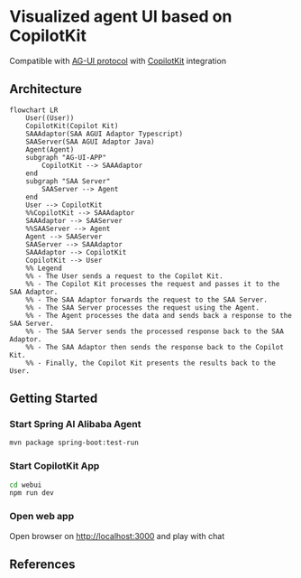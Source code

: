 # Visualized agent UI based on CopilotKit

Compatible with [AG-UI protocol][AG-UI] with [CopilotKit] integration

## Architecture

```mermaid
flowchart LR
    User((User))
    CopilotKit(Copilot Kit) 
    SAAAdaptor(SAA AGUI Adaptor Typescript)
    SAAServer(SAA AGUI Adaptor Java)
    Agent(Agent)
    subgraph "AG-UI-APP"
        CopilotKit --> SAAAdaptor
    end
    subgraph "SAA Server"
        SAAServer --> Agent
    end
    User --> CopilotKit
    %%CopilotKit --> SAAAdaptor
    SAAAdaptor --> SAAServer
    %%SAAServer --> Agent
    Agent --> SAAServer
    SAAServer --> SAAAdaptor
    SAAAdaptor --> CopilotKit
    CopilotKit --> User
    %% Legend
    %% - The User sends a request to the Copilot Kit.
    %% - The Copilot Kit processes the request and passes it to the SAA Adaptor.
    %% - The SAA Adaptor forwards the request to the SAA Server.
    %% - The SAA Server processes the request using the Agent.
    %% - The Agent processes the data and sends back a response to the SAA Server.
    %% - The SAA Server sends the processed response back to the SAA Adaptor.
    %% - The SAA Adaptor then sends the response back to the Copilot Kit.
    %% - Finally, the Copilot Kit presents the results back to the User.

```
## Getting Started

### Start Spring AI Alibaba Agent

```bash
mvn package spring-boot:test-run
```

### Start CopilotKit App

```bash
cd webui
npm run dev
```

### Open web app

Open browser on [http://localhost:3000](http://localhost:3000) and play with chat


## References

[AG-UI]: https://docs.ag-ui.com/introduction
[CopilotKit]: https://www.copilotkit.ai
